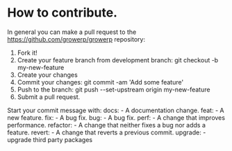 # How to contribute.

In general you can make a pull request to the https://github.com/growerp/growerp repository:

1. Fork it!
2. Create your feature branch from development branch: git checkout -b my-new-feature
3. Create your changes
4. Commit your changes: git commit -am 'Add some feature'
5. Push to the branch: git push --set-upstream origin my-new-feature
6. Submit a pull request.


Start your commit message with:
    docs:   - A documentation change.
    feat:   - A new feature.
    fix:    - A bug fix.
    bug:    - A bug fix.
    perf:   - A change that improves performance.
    refactor: - A change that neither fixes a bug nor adds a feature.
    revert: - A change that reverts a previous commit.
    upgrade: - upgrade third party packages

